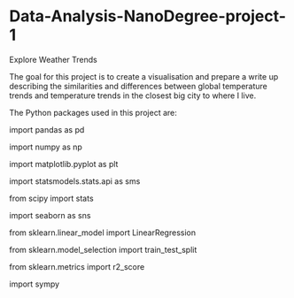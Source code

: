 # Data-Analysis-NanoDegree-project-1
Explore Weather Trends

The goal for this project is to create a visualisation and prepare a write up describing the similarities and differences between global temperature trends and temperature trends in the closest big city to where I live.

The Python packages used in this project are:

import pandas as pd

import numpy as np

import matplotlib.pyplot as plt

import statsmodels.stats.api as sms

from scipy import stats

import seaborn as sns

from sklearn.linear_model import LinearRegression

from sklearn.model_selection import train_test_split

from sklearn.metrics import r2_score

import sympy
